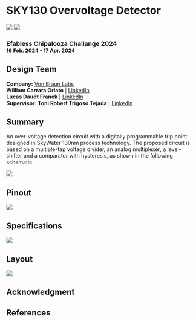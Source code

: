 # SKY130 Overvoltage Detector
[![](https://img.shields.io/badge/License-Apache%202.0-blue)](https://opensource.org/licenses/Apache-2.0)
[![](https://img.shields.io/badge/Technology-sky130A-brightgreen)](https://skywater-pdk.readthedocs.io/en/main/)

### Efabless Chipalooza Challange 2024 <br><sub>16 Feb. 2024 - 17 Apr. 2024</sub>

## Design Team 
**Company:** [Von Braun Labs](https://wvblabs.com.br/)<br>
**William Carrara Orlato** | [LinkedIn](https://www.linkedin.com/in/william-carrara-orlato-67a2a1274/)<br>
**Lucas Daudt Franck** | [LinkedIn](https://www.linkedin.com/in/ldfranck/)<br>
**Supervisor: Toni Robert Trigoso Tejada** | [LinkedIn](https://www.linkedin.com/in/trigosot/)
</sub>

## Summary
An over-voltage detection circuit with a digitally programmable trip point designed in SkyWater 130nm process technology. The proposed circuit is based on a multiple-tap voltage divider, an analog multiplexer, a level-shifter and a comparator with hysteresis, as shown in the following schematic.

![](https://cdn.discordapp.com/attachments/1209119215836074004/1232769169108504696/image.png?ex=662aa941&is=662957c1&hm=d2316b059a21cfbfafa62ac7b877dbad24f42da52e7ee2ee384734181c2fe263&=)

## Pinout
![](https://cdn.discordapp.com/attachments/1209119215836074004/1232771743278567615/image.png?ex=662aaba7&is=66295a27&hm=3b3f5f0e40e0581f1847728e4a9b6018bd3ce2973ef70233de083e402b136c18&=)

## Specifications
![](https://cdn.discordapp.com/attachments/1209119215836074004/1232775868317831259/screenshot.jpg?ex=662aaf7e&is=66295dfe&hm=d52f74165becb18a6d85432cf09aeab9283c40777833d31fd70c6fcbb1f7fabd&=)

## Layout
![](https://cdn.discordapp.com/attachments/1223334779810742272/1232764680796241940/image.png?ex=662aa513&is=66295393&hm=0886d2368e6b61b195d8e4ebc198210b10e673e9ee5855256a636db6a011e965&=)

## Acknowledgment 

## References
